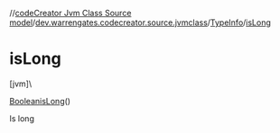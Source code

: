 //[codeCreator Jvm Class Source model](../../../index.md)/[dev.warrengates.codecreator.source.jvmclass](../index.md)/[TypeInfo](index.md)/[isLong](is-long.md)

# isLong

[jvm]\

[Boolean](https://docs.oracle.com/javase/8/docs/api/java/lang/Boolean.html)[isLong](is-long.md)()

Is long
